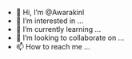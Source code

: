 - 👋 Hi, I’m @Awarakinl
- 👀 I’m interested in ...
- 🌱 I’m currently learning ...
- 💞️ I’m looking to collaborate on ...
- 📫 How to reach me ...

<!---
Awarakinl/Awarakinl is a ✨ special ✨ repository because its `README.md` (this file) appears on your GitHub profile.
You can click the Preview link to take a look at your changes.
--->
